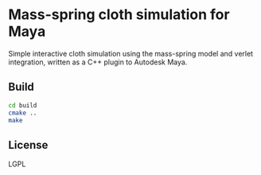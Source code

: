 # Mass-spring cloth simulation for Maya
Simple interactive cloth simulation using the mass-spring model and verlet integration, written as a C++ plugin to Autodesk Maya.

## Build
```bash
cd build
cmake ..
make
```

## License
LGPL
